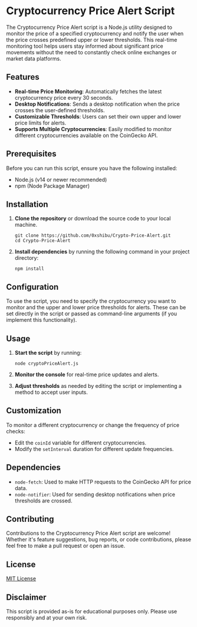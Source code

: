 # Cryptocurrency Price Alert Script

The Cryptocurrency Price Alert script is a Node.js utility designed to monitor the price of a specified cryptocurrency and notify the user when the price crosses predefined upper or lower thresholds. This real-time monitoring tool helps users stay informed about significant price movements without the need to constantly check online exchanges or market data platforms.

## Features

- **Real-time Price Monitoring**: Automatically fetches the latest cryptocurrency price every 30 seconds.
- **Desktop Notifications**: Sends a desktop notification when the price crosses the user-defined thresholds.
- **Customizable Thresholds**: Users can set their own upper and lower price limits for alerts.
- **Supports Multiple Cryptocurrencies**: Easily modified to monitor different cryptocurrencies available on the CoinGecko API.

## Prerequisites

Before you can run this script, ensure you have the following installed:
- Node.js (v14 or newer recommended)
- npm (Node Package Manager)

## Installation

1. **Clone the repository** or download the source code to your local machine.

   ```
   git clone https://github.com/0xshibu/Crypto-Price-Alert.git
   cd Crypto-Price-Alert
   ```

2. **Install dependencies** by running the following command in your project directory:

   ```
   npm install
   ```

## Configuration

To use the script, you need to specify the cryptocurrency you want to monitor and the upper and lower price thresholds for alerts. These can be set directly in the script or passed as command-line arguments (if you implement this functionality).

## Usage

1. **Start the script** by running:

   ```
   node cryptoPriceAlert.js
   ```

2. **Monitor the console** for real-time price updates and alerts.

3. **Adjust thresholds** as needed by editing the script or implementing a method to accept user inputs.

## Customization

To monitor a different cryptocurrency or change the frequency of price checks:
- Edit the `coinId` variable for different cryptocurrencies.
- Modify the `setInterval` duration for different update frequencies.

## Dependencies

- `node-fetch`: Used to make HTTP requests to the CoinGecko API for price data.
- `node-notifier`: Used for sending desktop notifications when price thresholds are crossed.

## Contributing

Contributions to the Cryptocurrency Price Alert script are welcome! Whether it's feature suggestions, bug reports, or code contributions, please feel free to make a pull request or open an issue.

## License

[MIT License](LICENSE.md)

## Disclaimer

This script is provided as-is for educational purposes only. Please use responsibly and at your own risk.
